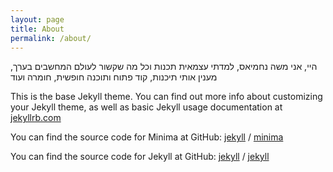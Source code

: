 ```yaml
---
layout: page
title: About
permalink: /about/
---
```

היי, אני משה נחמיאס, למדתי עצמאית תכנות וכל מה שקשור לעולם המחשבים בערך, מענין אותי תיכנות, קוד פתוח ותוכנה חופשית, חומרה ועוד

This is the base Jekyll theme. You can find out more info about customizing your Jekyll theme, as well as basic Jekyll usage documentation at [jekyllrb.com](https://jekyllrb.com/)

You can find the source code for Minima at GitHub:
[jekyll][jekyll-organization] /
[minima](https://github.com/jekyll/minima)

You can find the source code for Jekyll at GitHub:
[jekyll][jekyll-organization] /
[jekyll](https://github.com/jekyll/jekyll)


[jekyll-organization]: https://github.com/jekyll
